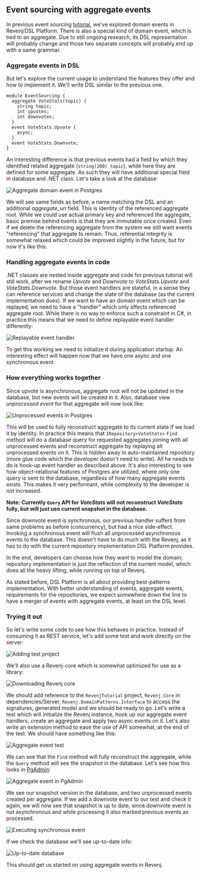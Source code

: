 ## Event sourcing with aggregate events

In previous event sourcing [tutorial](revenj-tutorial-event-sourcing.md), we've explored domain events in Revenj/DSL Platform. 
There is also a special kind of domain event, which is tied to an aggregate. 
Due to still ongoing research, its DSL representation will probably change and those two separate concepts will probably end up with a same grammar. 

### Aggregate events in DSL

But let's explore the current usage to understand the features they offer and how to implement it. 
We'll write DSL similar to the previous one.

    module EventSourcing {
      aggregate VoteStats(topic) {
        string topic;
        int upvotes;
        int downvotes;
      }
      event VoteStats.Upvote {
        async;
      }
      event VoteStats.Downvote;
    }

An interesting difference is that previous events had a field by which they identified related aggregate (`string(200) topic`), while here they are defined for some aggregate. 
As such they will have additional special field in database and .NET class. 
Let's take a look at the database:

![Aggregate domain event in Postgres](pictures/aggregate-events-postgres.png)

We will see same fields as before, a name matching the DSL and an additional *aggregate\_uri* field. 
This is identity of the referenced aggregate root. 
While we could use actual primary key and referenced the aggregate, basic premise behind events is that they are immutable once created. 
Even if we delete the referencing aggregate from the system we still want events "referencing" that aggregate to remain. 
Thus, referential integrity is somewhat relaxed which could be improved slightly in the future, but for now it's like this.

### Handling aggregate events in code

.NET classes are nested inside aggregate and code for previous tutorial will still work, after we rename *Upvote* and *Downvote* to *VoteStats.Upvote* and *VoteStats.Downvote*. 
But those event handlers are stateful, in a sense they can reference services and change the state of the database (as the current implementation does). 
If we want to have an domain event which can be replayed, we need to have a "handler" which only affects referenced aggregate root.
While there is no way to enforce such a constraint in C#, in practice this means that we need to define replayable event handler differently:

![Replayable event handler](pictures/hooking-up-events.png)

To get this working we need to initialize it during application startup. 
An interesting effect will happen now that we have one async and one synchronous event.

### How everything works together

Since upvote is asynchronous, aggregate root will not be updated in the database, but new events will be created in it. 
Also, database view *unprocessed event* for that aggregate will now look like:

![Unprocessed events in Postgres](pictures/unprocessed-events.png)

This will be used to fully reconstruct aggregate to its current state if we load it by identity. 
In practice this means that `IRepository<VoteStats>` `Find` method will do a database query for requested aggregates joining with all unprocessed events and reconstruct aggregate by replaying all unprocessed events on it. 
This is hidden away in auto-maintained repository (more glue code which the developer doesn't need to write). 
All he needs to do is hook-up event handler as described above. 
It's also interesting to see how object-relational features of Postgres are utilized, where only one query is sent to the database, regardless of how many aggregate events exists. 
This makes it very performant, while complexity to the developer is not increased.

**Note: Currently `Query` API for *VoteStats* will not reconstruct *VoteStats* fully, but will just use current snapshot in the database.**

Since downvote event is synchronous, our previous handler suffers from same problems as before (concurrency), but had a nice side-effect. Invoking a synchronous event will flush all unprocessed asynchronous events to the database. 
This doesn't have to do much with the Revenj, as it has to do with the current repository implementation DSL Platform provides.

In the end, developers can choose how they want to model the domain; repository implementation is just the reflection of the current model, which does all the heavy lifting, while running on top of Revenj.

As stated before, DSL Platform is all about providing best-patterns implementation. 
With better understanding of events, aggregate events, requirements for the repositories, we expect somewhere down the line to have a merger of events with aggregate events, at least on the DSL level.

### Trying it out

So let's write some code to see how this behaves in practice. 
Instead of consuming it as REST service, let's add some test and work directly on the server:

![Adding test project](pictures/test-project-events.png)

We'll also use a Revenj-core which is somewhat optimized for use as a library:

![Downloading Revenj core](pictures/revenj-core.png)

We should add reference to the `RevenjTutorial` project, `Revenj.Core` in dependencies/Server, `Revenj.DomainPatterns.Interface` to access the signatures, generated model and we should be ready to go. 
Let's write a test which will initialize the Revenj instance, hook up our aggregate event handlers, create an aggregate and apply two async events on it. 
Let's also write an extension method to ease the use of API somewhat, at the end of the test. 
We should have something like this:

![Aggregate event test](pictures/testing-aggregate-events.png)
 
We can see that the `Find` method will fully reconstruct the aggregate, while the `Query` method will see the snapshot in the database. 
Let's see how this looks in [PgAdmin](http://www.pgadmin.org/):

![Aggregate event in PgAdmin](pictures/pgadmin-aggregate-events.png)

We see our snapshot version in the database, and two unprocessed events created per aggregate. 
If we add a downvote event to our test and check it again, we will now see that snapshot is up to date, since downvote event is not asynchronous and while processing it also marked previous events as processed.

![Executing synchronous event](pictures/downvote-and-sync.png)

If we check the database we'll see up-to-date info:

![Up-to-date database](pictures/up-to-date-database-event.png)

This should get us started on using aggregate events in Revenj.
